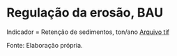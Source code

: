 # Regulação da erosão, BAU

Indicador = Retenção de sedimentos, ton/ano
[Arquivo tif]()

Fonte: Elaboração própria.